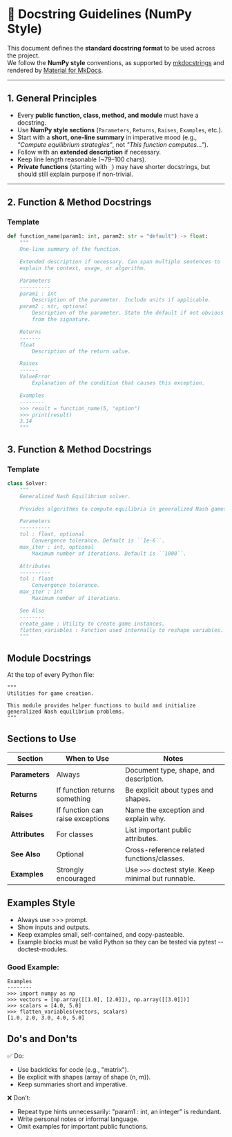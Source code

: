 # 📖 Docstring Guidelines (NumPy Style)

This document defines the **standard docstring format** to be used across the project.  
We follow the **NumPy style** conventions, as supported by [mkdocstrings](https://mkdocstrings.github.io) and rendered by [Material for MkDocs](https://squidfunk.github.io/mkdocs-material/).

---

## 1. General Principles

- Every **public function, class, method, and module** must have a docstring.  
- Use **NumPy style sections** (`Parameters`, `Returns`, `Raises`, `Examples`, etc.).  
- Start with a **short, one-line summary** in imperative mood (e.g., *"Compute equilibrium strategies"*, not *"This function computes..."*).  
- Follow with an **extended description** if necessary.  
- Keep line length reasonable (~79–100 chars).  
- **Private functions** (starting with `_`) may have shorter docstrings, but should still explain purpose if non-trivial.  

---

## 2. Function & Method Docstrings

### Template

```python
def function_name(param1: int, param2: str = "default") -> float:
    """
    One-line summary of the function.

    Extended description if necessary. Can span multiple sentences to
    explain the context, usage, or algorithm.

    Parameters
    ----------
    param1 : int
        Description of the parameter. Include units if applicable.
    param2 : str, optional
        Description of the parameter. State the default if not obvious
        from the signature.

    Returns
    -------
    float
        Description of the return value.

    Raises
    ------
    ValueError
        Explanation of the condition that causes this exception.

    Examples
    --------
    >>> result = function_name(5, "option")
    >>> print(result)
    3.14
    """
```

## 3. Function & Method Docstrings
### Template

```python
class Solver:
    """
    Generalized Nash Equilibrium solver.

    Provides algorithms to compute equilibria in generalized Nash games.

    Parameters
    ----------
    tol : float, optional
        Convergence tolerance. Default is ``1e-6``.
    max_iter : int, optional
        Maximum number of iterations. Default is ``1000``.

    Attributes
    ----------
    tol : float
        Convergence tolerance.
    max_iter : int
        Maximum number of iterations.

    See Also
    --------
    create_game : Utility to create game instances.
    flatten_variables : Function used internally to reshape variables.
    """

```

## Module Docstrings
At the top of every Python file:

```
"""
Utilities for game creation.

This module provides helper functions to build and initialize
generalized Nash equilibrium problems.
"""

```

## Sections to Use

| Section        | When to Use                      | Notes                                               |
| -------------- | -------------------------------- | --------------------------------------------------- |
| **Parameters** | Always                           | Document type, shape, and description.              |
| **Returns**    | If function returns something    | Be explicit about types and shapes.                 |
| **Raises**     | If function can raise exceptions | Name the exception and explain why.                 |
| **Attributes** | For classes                      | List important public attributes.                   |
| **See Also**   | Optional                         | Cross-reference related functions/classes.          |
| **Examples**   | Strongly encouraged              | Use `>>>` doctest style. Keep minimal but runnable. |

## Examples Style

* Always use >>> prompt.
* Show inputs and outputs.
* Keep examples small, self-contained, and copy-pasteable.
* Example blocks must be valid Python so they can be tested via pytest --doctest-modules.

### Good Example:
```commandline
Examples
--------
>>> import numpy as np
>>> vectors = [np.array([[1.0], [2.0]]), np.array([[3.0]])]
>>> scalars = [4.0, 5.0]
>>> flatten_variables(vectors, scalars)
[1.0, 2.0, 3.0, 4.0, 5.0]

```

## Do's and Don'ts

✅ Do:

* Use backticks for code (e.g., "matrix").
* Be explicit with shapes (array of shape (n, m)).
* Keep summaries short and imperative.

❌ Don’t:

* Repeat type hints unnecessarily: "param1 : int, an integer" is redundant.
* Write personal notes or informal language.
* Omit examples for important public functions.